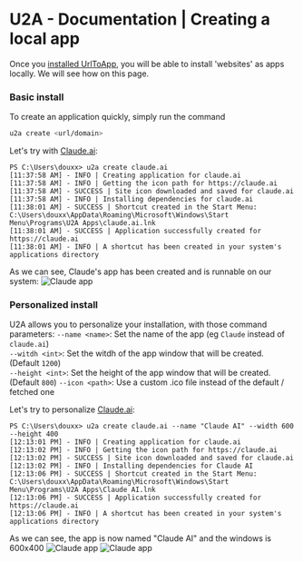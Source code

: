 # U2A - Documentation | Creating a local app

Once you [installed UrlToApp](?p=installation), you will be able to install 'websites' as apps locally. We will see how on this page.

### Basic install
To create an application quickly, simply run the command
```bash
u2a create <url/domain>
```

Let's try with [Claude.ai](https://claude.ai):
```shell
PS C:\Users\douxx> u2a create claude.ai
[11:37:58 AM] - INFO | Creating application for claude.ai
[11:37:58 AM] - INFO | Getting the icon path for https://claude.ai
[11:37:58 AM] - SUCCESS | Site icon downloaded and saved for claude.ai
[11:37:58 AM] - INFO | Installing dependencies for claude.ai
[11:38:01 AM] - SUCCESS | Shortcut created in the Start Menu: C:\Users\douxx\AppData\Roaming\Microsoft\Windows\Start Menu\Programs\U2A Apps\claude.ai.lnk
[11:38:01 AM] - SUCCESS | Application successfully created for https://claude.ai
[11:38:01 AM] - INFO | A shortcut has been created in your system's applications directory
```

As we can see, Claude's app has been created and is runnable on our system:
![Claude app](assets/img/claude1.png)

### Personalized install
U2A allows you to personalize your installation, with those command parameters:
`--name <name>`: Set the name of the app (eg `Claude` instead of `claude.ai`)  
`--witdh <int>`: Set the witdh of the app window that will be created. (Default `1200`)  
`--height <int>`: Set the height of the app window that will be created. (Default `800`)
`--icon <path>`: Use a custom .ico file instead of the default / fetched one

Let's try to personalize [Claude.ai](https://claude.ai):

```shell
PS C:\Users\douxx> u2a create claude.ai --name "Claude AI" --width 600 --height 400
[12:13:01 PM] - INFO | Creating application for claude.ai
[12:13:02 PM] - INFO | Getting the icon path for https://claude.ai
[12:13:02 PM] - SUCCESS | Site icon downloaded and saved for claude.ai
[12:13:02 PM] - INFO | Installing dependencies for Claude AI
[12:13:06 PM] - SUCCESS | Shortcut created in the Start Menu: C:\Users\douxx\AppData\Roaming\Microsoft\Windows\Start Menu\Programs\U2A Apps\Claude AI.lnk
[12:13:06 PM] - SUCCESS | Application successfully created for https://claude.ai
[12:13:06 PM] - INFO | A shortcut has been created in your system's applications directory
```

As we can see, the app is now named "Claude AI" and the windows is 600x400
![Claude app](assets/img/claude2.png)
![Claude app](assets/img/claude3.png)